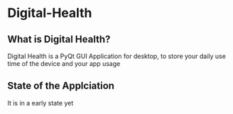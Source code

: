 # Digital-Health

## What is Digital Health?
Digital Health is a PyQt GUI Application for desktop, to store your daily use time of the device and 
your app usage

## State of the Applciation
It is in a early state yet

